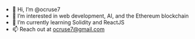 - 👋 Hi, I’m @ocruse7
- 👀 I’m interested in web development, AI, and the Ethereum blockchain
- 🌱 I’m currently learning Solidity and ReactJS
- 📫 Reach out at ocruse7@gmail.com

<!---
ocruse7/ocruse7 is a ✨ special ✨ repository because its `README.md` (this file) appears on your GitHub profile.
You can click the Preview link to take a look at your changes.
--->
